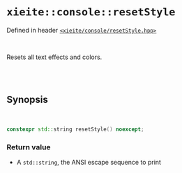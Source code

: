 # `xieite::console::resetStyle`
Defined in header [`<xieite/console/resetStyle.hpp>`](../../include/xieite/console/resetStyle.hpp)

<br/>

Resets all text effects and colors.

<br/><br/>

## Synopsis

<br/>

```cpp
constexpr std::string resetStyle() noexcept;
```
### Return value
- A `std::string`, the ANSI escape sequence to print
